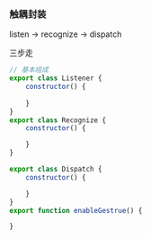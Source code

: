 
### 触耦封装

listen -> recognize -> dispatch

三步走

```javascript
// 基本组成
export class Listener {
    constructor() {
        
    }
}
export class Recognize {
    constructor() {

    }
}

export class Dispatch {
    constructor() {

    }
}
export function enableGestrue() {

}

```



